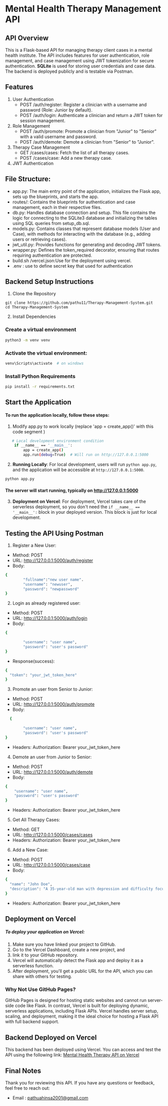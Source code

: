 # Mental Health Therapy Management API
## API Overview
This is a Flask-based API for managing therapy client cases in a mental health institute. The API includes features for user authentication, role management, and case management using JWT tokenization for secure authentication. **SQLite** is used for storing user credentials and case data. The backend is deployed publicly and is testable via Postman.

## Features
1. User Authentication
   *  POST /auth/register: Register a clinician with a username and password (Role: Junior by default).
   * POST /auth/login: Authenticate a clinician and return a JWT token for session management.
2. Role Management
   * POST /auth/promote: Promote a clinician from "Junior" to "Senior" with a valid username and password.
   * POST /auth/demote: Demote a clinician from "Senior" to "Junior".
3. Therapy Case Management
    * GET /cases/cases: Fetch the list of all therapy cases.
    * POST /cases/case: Add a new therapy case.
4. JWT Authentication

## File Structure:

* app.py: The main entry point of the application, initializes the Flask app, sets up the blueprints, and starts the app.
* routes/: Contains the blueprints for authentication and case management, each in their respective files.
* db.py: Handles database connection and setup. This file contains the logic for connecting to the SQLite3 database and initializing the tables using SQL queries from setup_db.sql.
* models.py: Contains classes that represent database models (User and Case), with methods for interacting with the database (e.g., adding users or retrieving cases).
* jwt_util.py: Provides functions for generating and decoding JWT tokens.
* wrapper.py: Defines the token_required decorator, ensuring that routes requiring authentication are protected.
* build.sh /vercel.json:Use for the deployment using vercel.
* .env  : use to define secret key that used for authentication
## Backend Setup Instructions
1.   Clone the Repository
```
git clone https://github.com/pathu11/Therapy-Management-System.git
cd Therapy-Management-System
```
2. Install Dependencies

  ### Create a virtual environment
```bash 
python3 -m venv venv
```
  ### Activate the virtual environment:

```bash 
venv\Scripts\activate  # on windows
```
  ### Install Python Requirements

```bash 
pip install -r requirements.txt
```

## Start the Application
 #### To run the application locally, follow these steps:

  1. Modify app.py to work locally (replace 'app = create_app()' with this code segment )
```bash
   # Local development environment condition
    if __name__ == '__main__':
        app = create_app()
        app.run(debug=True)  # Will run on http://127.0.0.1:5000
```
2. **Running Locally**: For local development, users will run `python app.py`, and the application will be accessible at `http://127.0.0.1:5000`.

```bash 
python app.py
```
#### The server will start running, typically on http://127.0.0.1:5000

3. **Deployment on Vercel**: For deployment, Vercel takes care of the serverless deployment, so you don't need the `if __name__ == '__main__':` block in your deployed version. This block is just for local development.


## Testing the API Using Postman
1. Register a New User:
  * Method: POST
  * URL: http://127.0.0.1:5000/auth/register
  * Body:
```bash
{
        "fullname":"new user name".
        "username": "newuser",
        "password": "newpassword"
}
```
2. Login as already registered user:
  * Method: POST
  * URL: http://127.0.0.1:5000/auth/login
  * Body:
```bash
{
        
        "username": "user name",
        "password": "user's password"
}
```
   * Response(success):
```bash
{
  "token": "your_jwt_token_here"
}
```
3. Promote an user from Senior to Junior:
  * Method: POST
  * URL: http://127.0.0.1:5000/auth/promote
  * Body:
```bash
  {
       
        "username": "user name",
        "password": "user's password"
}
```
  * Headers: Authorization: Bearer your_jwt_token_here
    
4. Demote an user from  Junior to Senior:
  * Method: POST
  * URL: http://127.0.0.1:5000/auth/demote
  * Body:
```bash
{   
    "username": "user name",
    "password": "user's password"
}
```
  * Headers: Authorization: Bearer your_jwt_token_here
 
5. Get All Therapy Cases:
  * Method: GET
  * URL: http://127.0.0.1:5000/cases/cases
  * Headers: Authorization: Bearer your_jwt_token_here

6. Add a New Case:
  * Method: POST
  * URL: http://127.0.0.1:5000/cases/case
  * Body:
```bash
{
  "name": "John Doe",
  "description": "A 35-year-old man with depression and difficulty focusing at work."
}

```
  * Headers: Authorization: Bearer your_jwt_token_here

##  Deployment on Vercel
 ##### To deploy your application on Vercel:

 1.  Make sure you have linked your project to GitHub.
 2.  Go to the Vercel Dashboard, create a new project, and 
 3.  link it to your GitHub repository.
 4.  Vercel will automatically detect the Flask app and deploy it as a serverless function.
 5.  After deployment, you'll get a public URL for the API, which you can share with others for testing.

 ### Why Not Use GitHub Pages?
 GitHub Pages is designed for hosting static websites and cannot run server-side code like Flask. In contrast, Vercel is built for deploying dynamic, serverless applications, including Flask APIs. Vercel handles server setup, scaling, and deployment, making it the ideal choice for hosting a Flask API with full backend support.

## Backend Deployed on Vercel
This backend has been deployed using Vercel. You can access and test the API using the following link:
 [Mental Health Therapy API on Vercel](https://therasphere.vercel.app/)

## Final Notes
Thank you for reviewing this API. If you have any questions or feedback, feel free to reach out:
 * Email : [pathuahinsa2001@gmail.com](mailto:pathuahinsa2001@gmail.com)
 